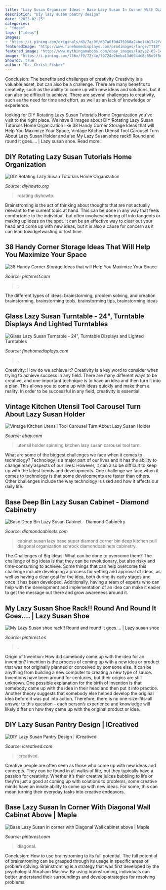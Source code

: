 ```yaml
---
title: "Lazy Susan Organizer Ideas ~ Base Lazy Susan In Corner With Diagonal Wall Cabinet Above"
description: "Diy lazy susan pantry design"
date: "2023-02-25"
categories:
- "ideas"
tags: ["ideas"]
images:
- "https://i.pinimg.com/originals/d8/7a/0f/d87a0f0d475980a24bc1ab17a2f4dcae.jpg"
featuredImage: "http://www.finehomedisplays.com/prodimages/large/TT18T-turntable-display-4.jpg"
featured_image: "http://www.mythingamabobs.com/ebay_images/lazye2-05-14-2012.JPG"
image: "https://i.pinimg.com/736x/f9/72/4e/f9724e2beba13d6944c8c55e9f5d0513.jpg"
ShowToc: true
author: "Dr. Christ Fisher"
---
```



Conclusion: The benefits and challenges of creativity
Creativity is a valuable asset, but can also be a challenge. There are many benefits to creativity, such as the ability to come up with new ideas and solutions, but it can also be difficult to achieve. There are several challenges to creativity, such as the need for time and effort, as well as an lack of knowledge or experience.

	

		
looking for DIY Rotating Lazy Susan Tutorials Home Organization you've visit to the right place. We have 8 Images about DIY Rotating Lazy Susan Tutorials Home Organization like 38 Handy Corner Storage Ideas that will Help You Maximize Your Space, Vintage Kitchen Utensil Tool Carousel Turn About Lazy Susan Holder and also My Lazy Susan shoe rack!! Round and round it goes.... | Lazy susan shoe. Read more:
		
    
## DIY Rotating Lazy Susan Tutorials Home Organization

<img loading=lazy src="http://www.diyhowto.org/wp-content/uploads/DIY-Rotating-Lazy-Susan-Pantry-Storage-Cabinet-Free-Plan-Instruction-DIYHowto.jpg" onerror="this.onerror=null;this.src='https://tse1.mm.bing.net/th?id=OIP.bs_xiIXS7UarfZcyEaUhjQHaI1&amp;pid=15.1';" alt="DIY Rotating Lazy Susan Tutorials Home Organization">

_Source: diyhowto.org_

>rotating diyhowto. 

	

Brainstroming is the act of thinking about thoughts that are not actually relevant to the current topic at hand. This can be done in any way that feels comfortable to the individual, but often involvesandering off into tangents or making up ideas on the spot. It can be an effective way to clear out your head and come up with new ideas, but it is also a cause for concern as it can lead towidgetwasting or lost time.

    
## 38 Handy Corner Storage Ideas That Will Help You Maximize Your Space

<img loading=lazy src="https://i.pinimg.com/736x/f9/72/4e/f9724e2beba13d6944c8c55e9f5d0513.jpg" onerror="this.onerror=null;this.src='https://tse3.mm.bing.net/th?id=OIP.-_PAtHoWMSOqh0v2vbFVygHaJ3&amp;pid=15.1';" alt="38 Handy Corner Storage Ideas that will Help You Maximize Your Space">

_Source: pinterest.com_

>. 

	

The different types of ideas: brainstorming, problem solving, and creation
brainstorming, brainstorming tools, brainstorming tips, brainstorming ideas

    
## Glass Lazy Susan Turntable - 24&quot;, Turntable Displays And Lighted Turntables

<img loading=lazy src="http://www.finehomedisplays.com/prodimages/large/TT18T-turntable-display-4.jpg" onerror="this.onerror=null;this.src='https://tse4.mm.bing.net/th?id=OIP.LXoXjRsnzjd-NyKtcDvd5AHaFl&amp;pid=15.1';" alt="Glass Lazy Susan Turntable - 24&quot;, Turntable Displays and Lighted Turntables">

_Source: finehomedisplays.com_

>. 

	

Creativity: How do we achieve it?
Creativity is a key word to consider when trying to achieve success in any field. There are many different ways to be creative, and one important technique is to have an idea and then turn it into a plan. This allows you to come up with ideas quickly and make them a reality. In order to be successful in any field, creativity is essential.

    
## Vintage Kitchen Utensil Tool Carousel Turn About Lazy Susan Holder

<img loading=lazy src="http://www.mythingamabobs.com/ebay_images/lazye2-05-14-2012.JPG" onerror="this.onerror=null;this.src='https://tse4.mm.bing.net/th?id=OIP.NFCX8SJ6T28XNn65upKeogHaJ6&amp;pid=15.1';" alt="Vintage Kitchen Utensil Tool Carousel Turn About Lazy Susan Holder">

_Source: ebay.com_

>utensil holder spinning kitchen lazy susan carousel tool turn. 

	

What are some of the biggest challenges we face when it comes to technology?
Technology is a major part of our lives and it has the ability to change many aspects of our lives. However, it can also be difficult to keep up with the latest trends and developments. One challenge we face when it comes to technology is that some developments are faster than others. Other challenges include the way technology is used and how it affects our daily life.

    
## Base Deep Bin Lazy Susan Cabinet - Diamond Cabinetry

<img loading=lazy src="https://www.diamondcabinets.com/-/media/diamond/products/cabinet_interiors/3superlazysusanmegr.jpg" onerror="this.onerror=null;this.src='https://tse1.mm.bing.net/th?id=OIP.mT4Zk7Ex7AyZojzdjBs8tgHaLH&amp;pid=15.1';" alt="Base Deep Bin Lazy Susan Cabinet - Diamond Cabinetry">

_Source: diamondcabinets.com_

>cabinet susan lazy base super diamond corner bin deep kitchen pull diagonal organization schrock diamondcabinets cabinetry. 

	

The Challenges of Big Ideas: What can be done to overcome them?
The challenge of big ideas is that they can be revolutionary, but also risky and time-consuming to achieve. Some things that can help overcome this challenge include developing a process for vetting and approval of ideas, as well as having a clear goal for the idea, both during its early stages and once it has been developed. Additionally, having a team of experts who can help with the development and implementation of an idea can make it easier to get the message out there and grow awareness around it.

    
## My Lazy Susan Shoe Rack!! Round And Round It Goes.... | Lazy Susan Shoe

<img loading=lazy src="https://i.pinimg.com/736x/45/94/bc/4594bc8390e68742f7f21ba62da4478d.jpg" onerror="this.onerror=null;this.src='https://tse3.mm.bing.net/th?id=OIP.ERQYT38U7s121adIJrIjnADYEg&amp;pid=15.1';" alt="My Lazy Susan shoe rack!! Round and round it goes.... | Lazy susan shoe">

_Source: pinterest.es_

>. 

	

Origin of Invention: How did somebody come up with the idea for an invention?
Invention is the process of coming up with a new idea or product that was not originally planned or conceived by someone else. It can be anything from building a new computer to creating a new type of sauce. Inventions have been around for centuries, but their origins are still unknown. One possible explanation for the birth of invention is that somebody came up with the idea in their head and then put it into practice. Another theory suggests that somebody else helped develop the original idea before it was put into action. Therefore, there is no one-size-fits-all answer to this question – each person’s experience and knowledge will likely differ on how they came up with the original product or idea.

    
## DIY Lazy Susan Pantry Design | ICreatived

<img loading=lazy src="https://icreatived.com/wp-content/uploads/2018/02/DIY-Lazy-Susan-Pantry-Design-2-600x880.jpg" onerror="this.onerror=null;this.src='https://tse3.mm.bing.net/th?id=OIP.pxanKnIm6FQvdKX0ycvPJwHaK3&amp;pid=15.1';" alt="DIY Lazy Susan Pantry Design | iCreatived">

_Source: icreatived.com_

>icreatived. 

	

Creative people are often seen as those who come up with new ideas and concepts. They can be found in all walks of life, but they typically have a passion for creativity. Whether it’s their creative juices bubbling to life or they’re just a good at coming up with solutions to problems, some creative minds have an innate ability to come up with new ideas. For some, this can mean turning their everyday tasks into creative endeavors.

    
## Base Lazy Susan In Corner With Diagonal Wall Cabinet Above | Maple

<img loading=lazy src="https://i.pinimg.com/originals/d8/7a/0f/d87a0f0d475980a24bc1ab17a2f4dcae.jpg" onerror="this.onerror=null;this.src='https://tse1.mm.bing.net/th?id=OIP.atyTDbb0lKf6qOyqZ9-P7AHaE7&amp;pid=15.1';" alt="Base Lazy Susan in corner with Diagonal Wall cabinet above | Maple">

_Source: pinterest.com_

>diagonal. 

	

Conclusion: How to use brainstroming to its full potential.
The full potential of brainstroming can be grasped through its usage in specific areas of problem solving. Brainstroming is a strategy that was first developed by the psychologist Abraham Maslow. By using brainstroming, individuals can better understand their surroundings and develop strategies for resolving problems.

